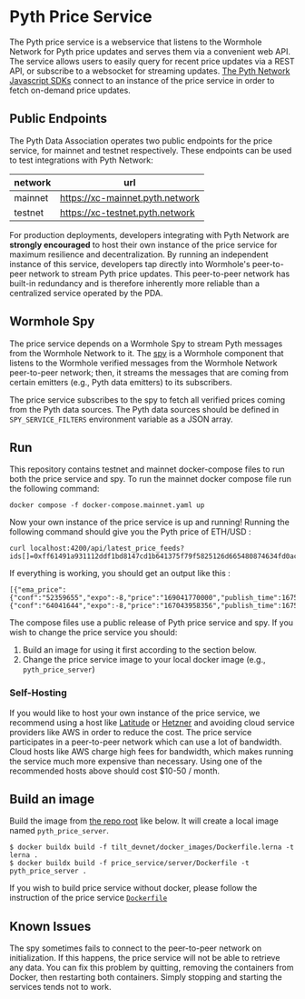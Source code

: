 # Pyth Price Service

The Pyth price service is a webservice that listens to the Wormhole Network for Pyth price updates and serves them via a
convenient web API. The service allows users to easily query for recent price updates via a REST API, or subscribe to
a websocket for streaming updates. [The Pyth Network Javascript SDKs](https://github.com/pyth-network/pyth-js) connect
to an instance of the price service in order to fetch on-demand price updates.

## Public Endpoints

The Pyth Data Association operates two public endpoints for the price service, for mainnet and testnet respectively.
These endpoints can be used to test integrations with Pyth Network:

| network | url                             |
| ------- | ------------------------------- |
| mainnet | https://xc-mainnet.pyth.network |
| testnet | https://xc-testnet.pyth.network |

For production deployments, developers integrating with Pyth Network are **strongly encouraged** to host their own instance of the price service for maximum resilience and decentralization.
By running an independent instance of this service, developers tap directly into Wormhole's peer-to-peer network to stream Pyth price updates.
This peer-to-peer network has built-in redundancy and is therefore inherently more reliable than a centralized service operated by the PDA.

## Wormhole Spy

The price service depends on a Wormhole Spy to stream Pyth messages from the Wormhole Network to it. The
[spy](https://github.com/wormhole-foundation/wormhole/blob/main/node/cmd/spy/spy.go) is a Wormhole component that listens to the Wormhole verified
messages from the Wormhole Network peer-to-peer network; then, it streams the messages that are coming from certain emitters (e.g., Pyth data emitters) to its subscribers.

The price service subscribes to the spy to fetch all verified prices coming from the Pyth data sources. The Pyth data sources should
be defined in `SPY_SERVICE_FILTERS` environment variable as a JSON array.

## Run

This repository contains testnet and mainnet docker-compose files to run
both the price service and spy. To run the mainnet docker compose file run
the following command:

```
docker compose -f docker-compose.mainnet.yaml up
```

Now your own instance of the price service is up and running! Running the following command should give you the Pyth price of ETH/USD :

```
curl localhost:4200/api/latest_price_feeds?ids[]=0xff61491a931112ddf1bd8147cd1b641375f79f5825126d665480874634fd0ace
```

If everything is working, you should get an output like this :

```
[{"ema_price":{"conf":"52359655","expo":-8,"price":"169041770000","publish_time":1675365813},"id":"ff61491a931112ddf1bd8147cd1b641375f79f5825126d665480874634fd0ace","price":{"conf":"64041644","expo":-8,"price":"167043958356","publish_time":1675365813}}]
```

The compose files use a public release of Pyth price service and spy. If you wish to change the
price service you should:

1. Build an image for using it first according to the section below.
2. Change the price service image to your local docker image (e.g., `pyth_price_server`)

### Self-Hosting

If you would like to host your own instance of the price service, we recommend using a host like [Latitude](https://www.latitude.sh/) or [Hetzner](https://www.hetzner.com/) and avoiding cloud service providers like AWS in order to reduce the cost.
The price service participates in a peer-to-peer network which can use a lot of bandwidth.
Cloud hosts like AWS charge high fees for bandwidth, which makes running the service much more expensive than necessary.
Using one of the recommended hosts above should cost $10-50 / month.

## Build an image

Build the image from [the repo root](../../) like below. It will create a
local image named `pyth_price_server`.

```
$ docker buildx build -f tilt_devnet/docker_images/Dockerfile.lerna -t lerna .
$ docker buildx build -f price_service/server/Dockerfile -t pyth_price_server .
```

If you wish to build price service without docker, please follow the instruction of the price service
[`Dockerfile`](./Dockerfile)

## Known Issues

The spy sometimes fails to connect to the peer-to-peer network on initialization. If this happens, the price
service will not be able to retrieve any data. You can fix this problem by quitting, removing the containers from Docker,
then restarting both containers. Simply stopping and starting the services tends not to work.
